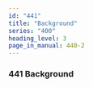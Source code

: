 ```yaml
---
id: "441"
title: "Background"
series: "400"
heading_level: 3
page_in_manual: 440-2
---
```


### 441 Background